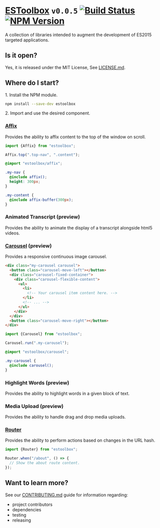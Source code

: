 
# [ESToolbox](https://dbtedman.github.io/estoolbox/) `v0.0.5` [![Build Status](https://travis-ci.org/dbtedman/estoolbox.svg?branch=master)](https://travis-ci.org/dbtedman/estoolbox) [![NPM Version](https://img.shields.io/npm/v/estoolbox.svg)](https://www.npmjs.com/package/estoolbox)

A collection of libraries intended to augment the development of ES2015 targeted applications.

## Is it open?

Yes, it is released under the MIT License, See [LICENSE.md](LICENSE.md).

## Where do I start?

1\. Install the NPM module.

```bash
npm install --save-dev estoolbox
```

2\. Import and use the desired component.

### [Affix](src/affix.js)

Provides the ability to affix content to the top of the window on scroll.

```javascript
import {Affix} from "estoolbox";

Affix.top(".top-nav", ".content");
```

```scss
@import "estoolbox/affix";

.my-nav {
  @include affix();
  height: 300px;
}

.my-content {
  @include affix-buffer(300px);
}
```

### Animated Transcript (preview)

Provides the ability to animate the display of a transcript alongside html5 videos.

### [Carousel](src/carousel.js) (preview)

Provides a responsive continuous image carousel. 

```html
<div class="my-carousel carousel">
  <button class="carousel-move-left"></button>
  <div class="carousel-fixed-container">
    <div class="carousel-flexible-content">
      <ul>
        <li>
          <!-- Your carousel item content here. -->
        </li>
        <!-- ... -->
      </ul>
    </div>
  </div>
  <button class="carousel-move-right"></button>
</div>
```

```javascript
import {Carousel} from "estoolbox";

Carousel.run(".my-carousel");
```

```scss
@import "estoolbox/carousel";

.my-carousel {
  @include carousel();
}

```

### Highlight Words (preview)

Provides the ability to highlight words in a given block of text.

### Media Upload (preview)

Provides the ability to handle drag and drop media uploads.

### [Router](src/router.js)

Provides the ability to perform actions based on changes in the URL hash.

```javascript
import {Router} from "estoolbox";

Router.when("/about", () => {
  // Show the about route content.
});
```

## Want to learn more?

See our [CONTRIBUTING.md](CONTRIBUTING.md) guide for information regarding:

* project contributors
* dependencies
* testing
* releasing

